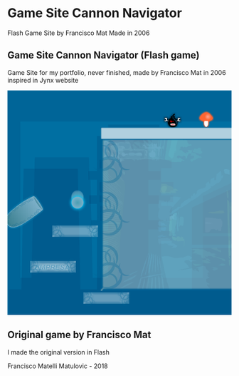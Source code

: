 # Game Site Cannon Navigator
Flash Game Site by Francisco Mat
Made in 2006

## Game Site Cannon Navigator (Flash game)
Game Site for my portfolio, never finished, made by Francisco Mat in 2006 inspired in Jynx website

![Game Site Cannon Navigator Gameplay Screenshot](2018-06-09-game-site-cannon-navigator.png)

## Original game by Francisco Mat
I made the original version in Flash

Francisco Matelli Matulovic - 2018